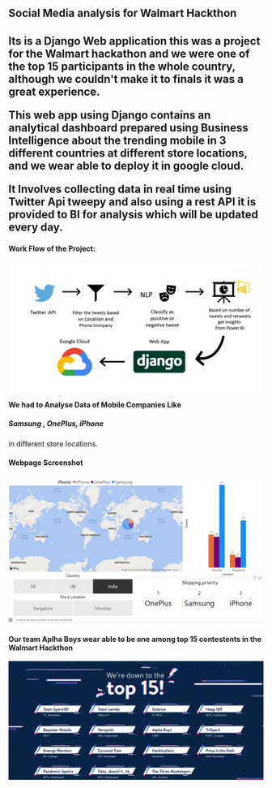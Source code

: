 <h2>Social Media analysis for Walmart Hackthon<h2>
Its is a Django Web application this was a project for the Walmart hackathon and we were one of the top 15 participants in the whole country, although we couldn't make it to finals it was a great experience. 

This web app using Django contains an analytical dashboard prepared using Business Intelligence about the trending mobile in 3 different countries at different store locations, and we wear able to deploy it in google cloud.

It Involves collecting data in real time using Twitter Api tweepy and also using a rest API it is provided to BI for analysis which will be updated every day.

<h4>Work Flow of the Project:<h4>
<p align ='center'>
  <img src="https://github.com/parik1999/Walmart_Social_Analytics/blob/master/Images/1.PNG">
 </p>
  
  We had to Analyse Data of Mobile Companies Like <h5>Samsung , OnePlus, iPhone</h5> in different store locations. 
 <h4>Webpage Screenshot</h4>

<p><img src="https://github.com/parik1999/Walmart_Social_Analytics/blob/master/Images/2.PNG"></p>
<h4>Our team Aplha Boys wear able to be one among top 15 contestents in the Walmart Hackthon</h4>
<p><img src="https://github.com/parik1999/Walmart_Social_Analytics/blob/master/Images/3.png"></p>
